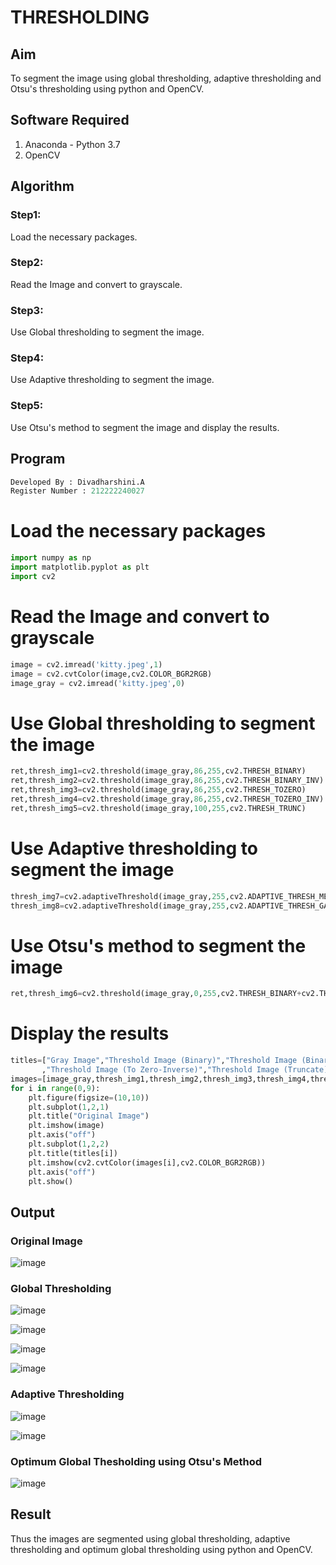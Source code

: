 # THRESHOLDING
## Aim
To segment the image using global thresholding, adaptive thresholding and Otsu's thresholding using python and OpenCV.

## Software Required
1. Anaconda - Python 3.7
2. OpenCV

## Algorithm

### Step1:
Load the necessary packages. 

### Step2:
Read the Image and convert to grayscale. 

### Step3:
Use Global thresholding to segment the image.

### Step4:
Use Adaptive thresholding to segment the image.

### Step5:
Use Otsu's method to segment the image and display the results.

## Program

```python
Developed By : Divadharshini.A
Register Number : 212222240027
```
# Load the necessary packages
```python
import numpy as np
import matplotlib.pyplot as plt
import cv2
```

# Read the Image and convert to grayscale
```python
image = cv2.imread('kitty.jpeg',1)
image = cv2.cvtColor(image,cv2.COLOR_BGR2RGB)
image_gray = cv2.imread('kitty.jpeg',0)
```



# Use Global thresholding to segment the image
```python
ret,thresh_img1=cv2.threshold(image_gray,86,255,cv2.THRESH_BINARY)
ret,thresh_img2=cv2.threshold(image_gray,86,255,cv2.THRESH_BINARY_INV)
ret,thresh_img3=cv2.threshold(image_gray,86,255,cv2.THRESH_TOZERO)
ret,thresh_img4=cv2.threshold(image_gray,86,255,cv2.THRESH_TOZERO_INV)
ret,thresh_img5=cv2.threshold(image_gray,100,255,cv2.THRESH_TRUNC)
```



# Use Adaptive thresholding to segment the image
```python
thresh_img7=cv2.adaptiveThreshold(image_gray,255,cv2.ADAPTIVE_THRESH_MEAN_C,cv2.THRESH_BINARY,11,2)
thresh_img8=cv2.adaptiveThreshold(image_gray,255,cv2.ADAPTIVE_THRESH_GAUSSIAN_C,cv2.THRESH_BINARY,11,2)
```


# Use Otsu's method to segment the image 
```python
ret,thresh_img6=cv2.threshold(image_gray,0,255,cv2.THRESH_BINARY+cv2.THRESH_OTSU)
```


# Display the results
```python
titles=["Gray Image","Threshold Image (Binary)","Threshold Image (Binary Inverse)","Threshold Image (To Zero)"
       ,"Threshold Image (To Zero-Inverse)","Threshold Image (Truncate)","Otsu","Adaptive Threshold (Mean)","Adaptive Threshold (Gaussian)"]
images=[image_gray,thresh_img1,thresh_img2,thresh_img3,thresh_img4,thresh_img5,thresh_img6,thresh_img7,thresh_img8]
for i in range(0,9):
    plt.figure(figsize=(10,10))
    plt.subplot(1,2,1)
    plt.title("Original Image")
    plt.imshow(image)
    plt.axis("off")
    plt.subplot(1,2,2)
    plt.title(titles[i])
    plt.imshow(cv2.cvtColor(images[i],cv2.COLOR_BGR2RGB))
    plt.axis("off")
    plt.show()
```

## Output

### Original Image

![image](https://github.com/divyadharshiniddanbarasu/Thresholdingg/assets/119393424/ae92628f-9069-4d93-8a25-14c108703428)


### Global Thresholding

![image](https://github.com/divyadharshiniddanbarasu/Thresholdingg/assets/119393424/53be057e-6fa5-4850-9633-772fe57e8cc2)

![image](https://github.com/divyadharshiniddanbarasu/Thresholdingg/assets/119393424/1e94f1b6-5162-45b2-a1bc-a07dddac57db)

![image](https://github.com/divyadharshiniddanbarasu/Thresholdingg/assets/119393424/5a3b5254-c703-4a5f-8ad2-b24a9fcd9496)

![image](https://github.com/divyadharshiniddanbarasu/Thresholdingg/assets/119393424/ef35e68b-da8c-46a4-850a-faa0f1f07205)


### Adaptive Thresholding
![image](https://github.com/divyadharshiniddanbarasu/Thresholdingg/assets/119393424/dd7732c6-19d8-4e33-8485-63409cf484b1)

![image](https://github.com/divyadharshiniddanbarasu/Thresholdingg/assets/119393424/aec26981-b271-4520-948c-429b407941a6)



### Optimum Global Thesholding using Otsu's Method

![image](https://github.com/divyadharshiniddanbarasu/Thresholdingg/assets/119393424/f2918fe7-3393-4385-ace1-7815218ab54c)



## Result
Thus the images are segmented using global thresholding, adaptive thresholding and optimum global thresholding using python and OpenCV.

